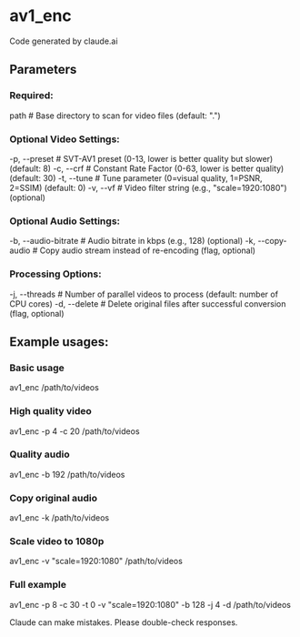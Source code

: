 # av1_enc

Code generated by claude.ai

## Parameters

### Required:
path               # Base directory to scan for video files (default: ".")

### Optional Video Settings:
-p, --preset       # SVT-AV1 preset (0-13, lower is better quality but slower) (default: 8)
-c, --crf         # Constant Rate Factor (0-63, lower is better quality) (default: 30)
-t, --tune        # Tune parameter (0=visual quality, 1=PSNR, 2=SSIM) (default: 0)
-v, --vf          # Video filter string (e.g., "scale=1920:1080") (optional)

### Optional Audio Settings:
-b, --audio-bitrate # Audio bitrate in kbps (e.g., 128) (optional)
-k, --copy-audio   # Copy audio stream instead of re-encoding (flag, optional)

### Processing Options:
-j, --threads     # Number of parallel videos to process (default: number of CPU cores)
-d, --delete      # Delete original files after successful conversion (flag, optional)



## Example usages:


### Basic usage
av1_enc /path/to/videos

### High quality video
av1_enc -p 4 -c 20 /path/to/videos

### Quality audio
av1_enc -b 192 /path/to/videos

### Copy original audio
av1_enc -k /path/to/videos

### Scale video to 1080p
av1_enc -v "scale=1920:1080" /path/to/videos

### Full example
av1_enc -p 8 -c 30 -t 0 -v "scale=1920:1080" -b 128 -j 4 -d /path/to/videos

Claude can make mistakes. Please double-check responses.



